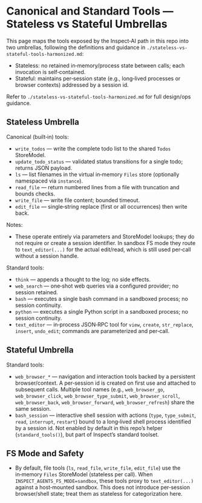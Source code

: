 # Canonical and Standard Tools — Stateless vs Stateful Umbrellas

This page maps the tools exposed by the Inspect‑AI path in this repo into two umbrellas, following the definitions and guidance in `./stateless-vs-stateful-tools-harmonized.md`:

- Stateless: no retained in‑memory/process state between calls; each invocation is self‑contained.
- Stateful: maintains per‑session state (e.g., long‑lived processes or browser contexts) addressed by a session id.

Refer to `./stateless-vs-stateful-tools-harmonized.md` for full design/ops guidance.

## Stateless Umbrella

Canonical (built‑in) tools:

- `write_todos` — write the complete todo list to the shared `Todos` StoreModel.
- `update_todo_status` — validated status transitions for a single todo; returns JSON payload.
- `ls` — list filenames in the virtual in‑memory `Files` store (optionally namespaced via `instance`).
- `read_file` — return numbered lines from a file with truncation and bounds checks.
- `write_file` — write file content; bounded timeout.
- `edit_file` — single‑string replace (first or all occurrences) then write back.

Notes:
- These operate entirely via parameters and StoreModel lookups; they do not require or create a session identifier. In sandbox FS mode they route to `text_editor(...)` for the actual edit/read, which is still used per‑call without a session handle.

Standard tools:

- `think` — appends a thought to the log; no side effects.
- `web_search` — one‑shot web queries via a configured provider; no session retained.
- `bash` — executes a single bash command in a sandboxed process; no session continuity.
- `python` — executes a single Python script in a sandboxed process; no session continuity.
- `text_editor` — in‑process JSON‑RPC tool for `view`, `create`, `str_replace`, `insert`, `undo_edit`; commands are parameterized and per‑call.

## Stateful Umbrella

Standard tools:

- `web_browser_*` — navigation and interaction tools backed by a persistent browser/context. A per‑session id is created on first use and attached to subsequent calls. Multiple tool names (e.g., `web_browser_go`, `web_browser_click`, `web_browser_type_submit`, `web_browser_scroll`, `web_browser_back`, `web_browser_forward`, `web_browser_refresh`) share the same session.
- `bash_session` — interactive shell session with actions (`type`, `type_submit`, `read`, `interrupt`, `restart`) bound to a long‑lived shell process identified by a session id. Not enabled by default in this repo’s helper (`standard_tools()`), but part of Inspect’s standard toolset.

## FS Mode and Safety

- By default, file tools (`ls`, `read_file`, `write_file`, `edit_file`) use the in‑memory `Files` StoreModel (stateless per call). When `INSPECT_AGENTS_FS_MODE=sandbox`, these tools proxy to `text_editor(...)` against a host‑mounted sandbox. This does not introduce per‑session browser/shell state; treat them as stateless for categorization here.
